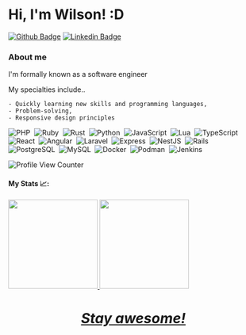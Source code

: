 # Hi, I'm Wilson! :D

[![Github Badge](https://img.shields.io/badge/-Github-000?style=flat-square&logo=Github&logoColor=white&link=https://github.com/WilsonRU)](https://github.com/WilsonRU)
[![Linkedin Badge](https://img.shields.io/badge/-LinkedIn-blue?style=flat-square&logo=Linkedin&logoColor=white&link=https://www.linkedin.com/in/wilson-m-bba835141/)](https://www.linkedin.com/in/wilson-m-bba835141/)

### About me
I'm formally known as a software engineer 

My specialties include..

    - Quickly learning new skills and programming languages,
    - Problem-solving,
    - Responsive design principles

  ![PHP](https://img.shields.io/badge/-PHP-05122A?style=flat&logo=php)&nbsp;
  ![Ruby](https://img.shields.io/badge/-Ruby-05122A?style=flat&logo=ruby)&nbsp;
  ![Rust](https://img.shields.io/badge/-Rust-05122A?style=flat&logo=rust)&nbsp;
  ![Python](https://img.shields.io/badge/-Python-05122A?style=flat&logo=python)&nbsp;
  ![JavaScript](https://img.shields.io/badge/-JavaScript-05122A?style=flat&logo=javascript)&nbsp;
  ![Lua](https://img.shields.io/badge/-Lua-05122A?style=flat&logo=lua)&nbsp;
  ![TypeScript](https://img.shields.io/badge/-TypeScript-05122A?style=flat&logo=typescript)&nbsp;   
  ![React](https://img.shields.io/badge/-React-05122A?style=flat&logo=react)&nbsp;
  ![Angular](https://img.shields.io/badge/-Angular-05122A?style=flat&logo=angular)&nbsp;
  ![Laravel](https://img.shields.io/badge/-Laravel-05122A?style=flat&logo=laravel)&nbsp;
  ![Express](https://img.shields.io/badge/-Express-05122A?style=flat&logo=express)&nbsp;
  ![NestJS](https://img.shields.io/badge/-NestJS-05122A?style=flat&logo=nestjs)&nbsp;
  ![Rails](https://img.shields.io/badge/-Ruby_on_Rails-05122A?style=flat&logo=ruby-on-rails)&nbsp;   
  ![PostgreSQL](https://img.shields.io/badge/-PostgreSQL-05122A?style=flat&logo=postgresql)&nbsp;
  ![MySQL](https://img.shields.io/badge/-MySQL-05122A?style=flat&logo=mysql)&nbsp;
  ![Docker](https://img.shields.io/badge/-Docker-05122A?style=flat&logo=docker)&nbsp;
  ![Podman](https://img.shields.io/badge/-Podman-05122A?style=flat&logo=podman)&nbsp;
  ![Jenkins](https://img.shields.io/badge/-Jenkins-05122A?style=flat&logo=jenkins)&nbsp;


![Profile View Counter](https://komarev.com/ghpvc/?username=WilsonRU)

#### My Stats :chart_with_upwards_trend::
<div>
  <a href="https://github.com/wilsonru">
  <img height="180em" src="https://github-readme-stats.vercel.app/api?username=wilsonru&show_icons=true&theme=dark&include_all_commits=true&count_private=true"/> 
  <img height="180em" src="https://github-readme-stats.vercel.app/api/top-langs/?username=wilsonru&layout=compact&langs_count=7&theme=dark"/>
</div>
<h1 align='center'><i>Stay awesome!</i></h1>

